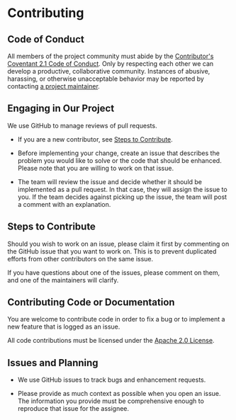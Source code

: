 <!---
  SPDX-FileCopyrightText: 2023 SAP SE

  SPDX-License-Identifier: Apache-2.0

  This file is part of FEDEM - https://openfedem.org
--->

# Contributing

## Code of Conduct

All members of the project community must abide by the
[Contributor's Coventant 2.1 Code of Conduct](https://www.contributor-covenant.org/version/2/1/code_of_conduct/).
Only by respecting each other we can develop a productive, collaborative community.
Instances of abusive, harassing, or otherwise unacceptable behavior may be reported by contacting [a project maintainer](../.reuse/dep5).

## Engaging in Our Project

We use GitHub to manage reviews of pull requests.

* If you are a new contributor, see [Steps to Contribute](#steps-to-contribute).

* Before implementing your change, create an issue that describes the problem you would like to solve or the code that should be enhanced. Please note that you are willing to work on that issue.

* The team will review the issue and decide whether it should be implemented as a pull request. In that case, they will assign the issue to you. If the team decides against picking up the issue, the team will post a comment with an explanation.

## Steps to Contribute

Should you wish to work on an issue, please claim it first by commenting on the GitHub issue that you want to work on. This is to prevent duplicated efforts from other contributors on the same issue.

If you have questions about one of the issues, please comment on them, and one of the maintainers will clarify.

## Contributing Code or Documentation

You are welcome to contribute code in order to fix a bug or to implement a new feature that is logged as an issue.

All code contributions must be licensed under the [Apache 2.0 License](../LICENSE).

## Issues and Planning

* We use GitHub issues to track bugs and enhancement requests.

* Please provide as much context as possible when you open an issue. The information you provide must be comprehensive enough to reproduce that issue for the assignee.
